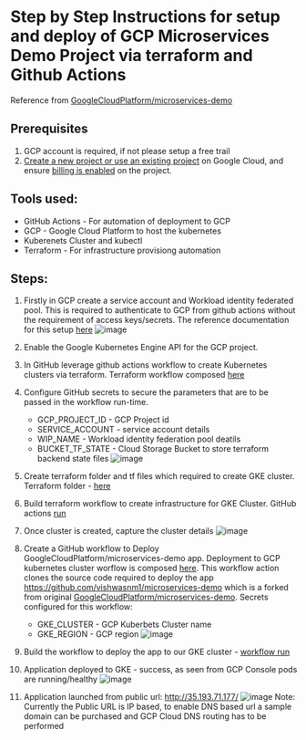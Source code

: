 # Step by Step Instructions for setup and deploy of GCP Microservices Demo Project via terraform and Github Actions

Reference from [GoogleCloudPlatform/microservices-demo](https://github.com/GoogleCloudPlatform/microservices-demo)

## Prerequisites
1. GCP account is required, if not please setup a free trail
2. [Create a new project or use an existing project](https://cloud.google.com/resource-manager/docs/creating-managing-projects#console) on Google Cloud, and ensure [billing is enabled](https://cloud.google.com/billing/docs/how-to/verify-billing-enabled) on the project.

## Tools used:
   - GitHub Actions - For automation of deployment to GCP
   - GCP - Google Cloud Platform to host the kubernetes
   - Kuberenets Cluster and kubectl 
   - Terraform  - For infrastructure provisiong automation 

## Steps:
1. Firstly in GCP create a service account and Workload identity federated pool. This is required to authenticate to GCP from github actions without the requirement of access keys/secrets. The reference documentation for this setup [here](https://cloud.google.com/blog/products/identity-security/enabling-keyless-authentication-from-github-actions)
   ![image](https://github.com/user-attachments/assets/4da95321-b9b5-4eb9-973a-67b213bbf8dd)

2. Enable the Google Kubernetes Engine API for the GCP project.

3. In GitHub leverage github actions workflow to create Kubernetes clusters via terraform. Terraform workflow composed [here](https://github.com/vishwasnm1/my-gcp-microsvc-demo/blob/main/.github/workflows/terraform.yml)

4. Configure GitHub secrets to secure the parameters that are to be passed in the workflow run-time.
   - GCP_PROJECT_ID - GCP Project id
   - SERVICE_ACCOUNT - service account details
   - WIP_NAME - Workload identity federation pool deatils
   - BUCKET_TF_STATE - Cloud Storage Bucket to store terraform backend state files
   ![image](https://github.com/user-attachments/assets/a93852c1-645e-493c-b5f4-d8f27e1af42d)

5. Create terraform folder and tf files which required to create GKE cluster. Terraform folder - [here](https://github.com/vishwasnm1/my-gcp-microsvc-demo/tree/main/terraform)

6. Build terraform workflow to create infrastructure for GKE Cluster. GitHub actions [run](https://github.com/vishwasnm1/my-gcp-microsvc-demo/actions/runs/12741300195/job/35507691596)

7. Once cluster is created, capture the cluster details
   ![image](https://github.com/user-attachments/assets/e4f1b08c-607c-4d7a-8db4-5077170f5d86)

8. Create a GitHub workflow to Deploy GoogleCloudPlatform/microservices-demo app. Deployment to GCP kubernetes cluster worflow is composed [here](https://github.com/vishwasnm1/my-gcp-microsvc-demo/blob/main/.github/workflows/gke-app-deploy.yml). This workflow action clones the source code required to deploy the app https://github.com/vishwasnm1/microservices-demo which is a forked from original [GoogleCloudPlatform/microservices-demo](https://github.com/GoogleCloudPlatform/microservices-demo). Secrets configured for this workflow:
      - GKE_CLUSTER - GCP Kuberbets Cluster name
      - GKE_REGION - GCP region
   ![image](https://github.com/user-attachments/assets/8f79f581-24d5-450d-8ea8-9bc9bc12d77b)

10. Build the workflow to deploy the app to our GKE cluster - [workflow run](https://github.com/vishwasnm1/my-gcp-microsvc-demo/actions/runs/12743319240)

11. Application deployed to GKE - success, as seen from GCP Console pods are running/healthy
    ![image](https://github.com/user-attachments/assets/5370c450-ec89-4331-9df9-d5ea0cc616f7)

12. Application launched from public url: http://35.193.71.177/
    ![image](https://github.com/user-attachments/assets/eca1d8a4-2cbb-4efa-b157-455a424bdfe8)
    Note: Currently the Public URL is IP based, to enable DNS based url a sample domain can be purchased and GCP Cloud DNS routing has to be performed
